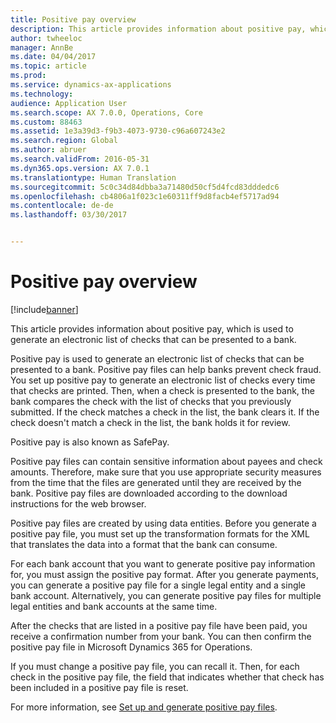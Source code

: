 ```yaml
---
title: Positive pay overview
description: This article provides information about positive pay, which is used to generate an electronic list of checks that can be presented to a bank.
author: twheeloc
manager: AnnBe
ms.date: 04/04/2017
ms.topic: article
ms.prod: 
ms.service: dynamics-ax-applications
ms.technology: 
audience: Application User
ms.search.scope: AX 7.0.0, Operations, Core
ms.custom: 88463
ms.assetid: 1e3a39d3-f9b3-4073-9730-c96a607243e2
ms.search.region: Global
ms.author: abruer
ms.search.validFrom: 2016-05-31
ms.dyn365.ops.version: AX 7.0.1
ms.translationtype: Human Translation
ms.sourcegitcommit: 5c0c34d84dbba3a71480d50cf5d4fcd83dddedc6
ms.openlocfilehash: cb4806a1f023c1e60311ff9d8facb4ef5717ad94
ms.contentlocale: de-de
ms.lasthandoff: 03/30/2017


---
```


# <a name="positive-pay-overview"></a>Positive pay overview

[!include[banner](../includes/banner.md)]


This article provides information about positive pay, which is used to generate an electronic list of checks that can be presented to a bank. 

Positive pay is used to generate an electronic list of checks that can be presented to a bank. Positive pay files can help banks prevent check fraud. You set up positive pay to generate an electronic list of checks every time that checks are printed. Then, when a check is presented to the bank, the bank compares the check with the list of checks that you previously submitted. If the check matches a check in the list, the bank clears it. If the check doesn't match a check in the list, the bank holds it for review.

Positive pay is also known as SafePay. 

Positive pay files can contain sensitive information about payees and check amounts. Therefore, make sure that you use appropriate security measures from the time that the files are generated until they are received by the bank. Positive pay files are downloaded according to the download instructions for the web browser. 

Positive pay files are created by using data entities. Before you generate a positive pay file, you must set up the transformation formats for the XML that translates the data into a format that the bank can consume. 

For each bank account that you want to generate positive pay information for, you must assign the positive pay format. After you generate payments, you can generate a positive pay file for a single legal entity and a single bank account. Alternatively, you can generate positive pay files for multiple legal entities and bank accounts at the same time. 

After the checks that are listed in a positive pay file have been paid, you receive a confirmation number from your bank. You can then confirm the positive pay file in Microsoft Dynamics 365 for Operations. 

If you must change a positive pay file, you can recall it. Then, for each check in the positive pay file, the field that indicates whether that check has been included in a positive pay file is reset.

For more information, see [Set up and generate positive pay files](set-up-generate-positive-pay-files.md).




